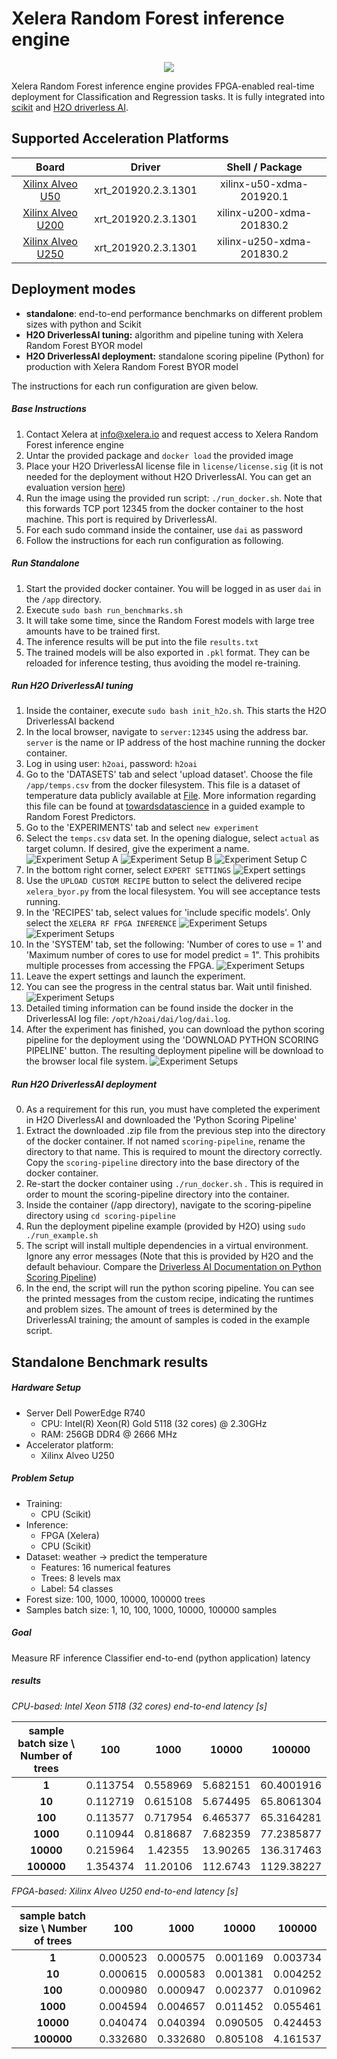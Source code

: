 # Xelera Random Forest inference engine

<p align="center">
<img src="images/flow.png" align="middle"/>
</p>

Xelera Random Forest inference engine provides FPGA-enabled real-time deployment for Classification and Regression tasks. It is fully integrated into [scikit](https://scikit-learn.org/stable/index.html) and [H2O driverless AI](https://www.h2o.ai/products/h2o-driverless-ai/).


## Supported Acceleration Platforms

|            Board            |           Driver          |     Shell / Package       |
| :-------------------------: |:-------------------------: |:-------------------------: |
|   [Xilinx Alveo U50](https://www.xilinx.com/products/boards-and-kits/alveo/u50.html)  | xrt_201920.2.3.1301 | xilinx-u50-xdma-201920.1  |
|   [Xilinx Alveo U200](https://www.xilinx.com/products/boards-and-kits/alveo/u200.html) | xrt_201920.2.3.1301 | xilinx-u200-xdma-201830.2 |
|   [Xilinx Alveo U250](https://www.xilinx.com/products/boards-and-kits/alveo/u250.html) | xrt_201920.2.3.1301 | xilinx-u250-xdma-201830.2 |

## Deployment modes

- **standalone**: end-to-end performance benchmarks on different problem sizes with python and Scikit
- **H2O DriverlessAI tuning:** algorithm and pipeline tuning with Xelera Random Forest BYOR model
- **H2O DriverlessAI deployment:** standalone scoring pipeline (Python) for production with Xelera Random Forest BYOR model

The instructions for each run configuration are given below.

##### Base Instructions

1. Contact Xelera at <info@xelera.io> and request access to Xelera Random Forest inference engine
1. Untar the provided package and ``docker load`` the provided image
2. Place your H2O DriverlessAI license file in ```license/license.sig``` (it is not needed for the deployment without H2O DriverlessAI. You can get an evaluation version [here](https://www.h2o.ai/try-driverless-ai/))
3. Run the image using the provided run script: ```./run_docker.sh```. Note that this forwards TCP port 12345 from the docker container to the host machine. This port is required by DriverlessAI.
4. For each sudo command inside the container, use ```dai``` as password
5. Follow the instructions for each run configuration as following.

##### Run Standalone
1. Start the provided docker container. You will be logged in as user ```dai``` in the ```/app``` directory.
2. Execute ```sudo bash run_benchmarks.sh```
3. It will take some time, since the Random Forest models with large tree amounts have to be trained first.
4. The inference results will be put into the file ```results.txt```
5. The trained models will be also exported in ``.pkl`` format. They can be reloaded for  inference testing, thus avoiding the model re-training.

##### Run H2O DriverlessAI tuning
1. Inside the container, execute ```sudo bash init_h2o.sh```. This starts the H2O DriverlessAI backend
2. In the local browser, navigate to ```server:12345``` using the address bar. ```server``` is the name or IP address of the host machine running the docker container.
3. Log in using user: ```h2oai```, password: ```h2oai```
4. Go to the 'DATASETS' tab and select 'upload dataset'. Choose the file ```/app/temps.csv``` from the docker filesystem. This file is a dataset of temperature data publicly available at [File](https://drive.google.com/file/d/1pko9oRmCllAxipZoa3aoztGZfPAD2iwj/view). More information regarding this file can be found at
[towardsdatascience](https://towardsdatascience.com/random-forest-in-python-24d0893d51c0) in a guided example to Random Forest Predictors.
5. Go to the 'EXPERIMENTS' tab and select ```new experiment```
6. Select the ```temps.csv``` data set. In the opening dialogue, select ```actual``` as target column. If desired, give the experiment a name.
![Experiment Setup A](images/experiment_setup_emptyColumn.png)
![Experiment Setup B](images/select_target_column.png)
![Experiment Setup C](images/experiment_setup.png)
7. In the bottom right corner, select ```EXPERT SETTINGS```
![Expert settings](images/expert_settings.png)
8. Use the ```UPLOAD CUSTOM RECIPE``` button to select the delivered recipe ```xelera_byor.py``` from the local filesystem. You will see acceptance tests running.
9. In the 'RECIPES' tab, select values for 'include specific models'. Only select the ```XELERA RF FPGA INFERENCE```
![Experiment Setups](images/recipes_tab.png)
![Experiment Setups](images/specific_models.png)
10. In the 'SYSTEM' tab, set the following: 'Number of cores to use = 1' and 'Maximum number of cores to use for model predict = 1". This prohibits multiple processes from accessing the FPGA.
![Experiment Setups](images/system_settings.png)
11. Leave the expert settings and launch the experiment.
12. You can see the progress in the central status bar. Wait until finished.
![Experiment Setups](images/progress.png)
13. Detailed timing information can be found inside the docker in the DriverlessAI log file: ```/opt/h2oai/dai/log/dai.log```.
14. After the experiment has finished, you can download the python scoring pipeline for the deployment using the 'DOWNLOAD PYTHON SCORING PIPELINE' button. The resulting deployment pipeline will be download to the browser local file system.
![Experiment Setups](images/finished_experiment.png)


##### Run H2O DriverlessAI deployment
0. As a requirement for this run, you must have completed the experiment in H2O DiverlessAI and downloaded the 'Python Scoring Pipeline'
1. Extract the downloaded .zip file from the previous step into the directory of the docker container. If not named ```scoring-pipeline```, rename the directory to that name. This is required to mount the directory correctly. Copy the ```scoring-pipeline``` directory into the base directory of the docker container.
2. Re-start the docker container using ```./run_docker.sh``` . This is required in order to mount the scoring-pipeline directory into the container.
3. Inside the container (/app directory), navigate to the scoring-pipeline directory using ```cd scoring-pipeline```
4. Run the deployment pipeline example (provided by H2O) using ```sudo ./run_example.sh```
5. The script will install multiple dependencies in a virtual environment. Ignore any error messages (Note that this is provided by H2O and the default behaviour. Compare the [Driverless AI Documentation on Python Scoring Pipeline](http://docs.h2o.ai/driverless-ai/latest-stable/docs/userguide/scoring-standalone-python.html#running-the-python-scoring-pipeline-alternative-method))
6. In the end, the script will run the python scoring pipeline. You can see the printed messages from the custom recipe, indicating the runtimes and problem sizes. The amount of trees is determined by the DriverlessAI training; the amount of samples is coded in the example script.


## Standalone Benchmark results

##### Hardware Setup

- Server Dell PowerEdge R740
    - CPU: Intel(R) Xeon(R) Gold 5118 (32 cores) @ 2.30GHz
    - RAM: 256GB DDR4 @ 2666 MHz
- Accelerator platform:
    - Xilinx Alveo U250

##### Problem Setup
- Training:
    - CPU (Scikit)
- Inference:
    - FPGA (Xelera)
    - CPU (Scikit)
- Dataset: weather -> predict the temperature
    - Features: 16 numerical features
    - Trees: 8 levels max
    - Label: 54 classes
- Forest size: 100, 1000, 10000, 100000 trees
- Samples batch size: 1, 10, 100, 1000, 10000, 100000 samples

##### Goal
Measure RF inference Classifier end-to-end (python application) latency

##### results

*CPU-based: Intel Xeon 5118 (32 cores) end-to-end latency [s]*

| sample batch size \ Number of trees |  100 | 1000 | 10000 | 100000|
| :---------------------------------: | :--: | :--: | :---: | :---: |
|**1**      | 0.113754 | 0.558969 | 5.682151 | 60.4001916
|**10**     | 0.112719 | 0.615108 | 5.674495 | 65.8061304
|**100**    | 0.113577 | 0.717954 | 6.465377 | 65.3164281
|**1000**   | 0.110944 | 0.818687 | 7.682359 | 77.2385877
|**10000**  | 0.215964 | 1.42355 | 13.90265 | 136.317463
|**100000** | 1.354374 | 11.20106 | 112.6743 | 1129.38227



*FPGA-based: Xilinx Alveo U250 end-to-end latency [s]*

| sample batch size \ Number of trees |  100 | 1000 | 10000 | 100000|
| :---------------------------------: | :--: | :--: | :---: | :---: |
|**1**      | 0.000523 | 0.000575 | 0.001169 | 0.003734 |
|**10**     | 0.000615 | 0.000583 | 0.001381 | 0.004252 |
|**100**    | 0.000980 | 0.000947 | 0.002377 | 0.010962 |
|**1000**   | 0.004594 | 0.004657 | 0.011452 | 0.055461 |
|**10000**  | 0.040474 | 0.040394 | 0.090505 | 0.424453 |
|**100000** | 0.332680 | 0.332680 | 0.805108 | 4.161537 |
